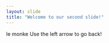 ```yaml
---
layout: slide
title: "Welcome to our second slide!"
---
```

le monke
Use the left arrow to go back!
